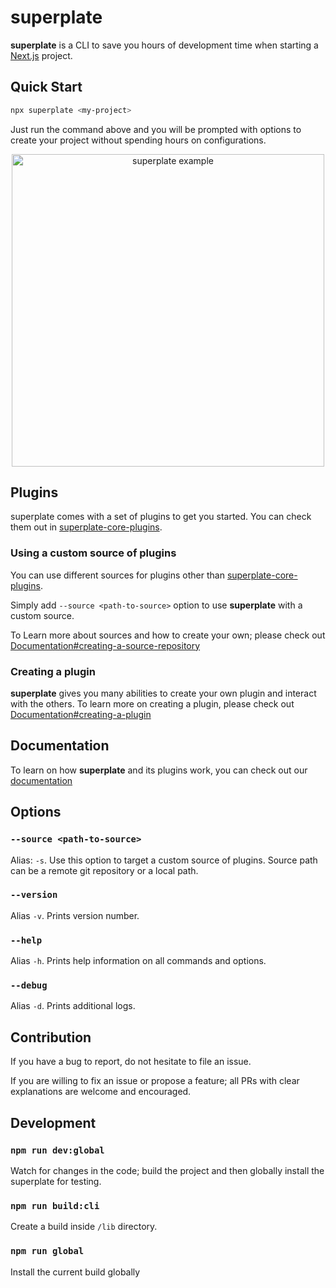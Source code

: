 # superplate

**superplate** is a CLI to save you hours of development time when starting a [Next.js](https://nextjs.org/) project. 

## Quick Start

```bash
npx superplate <my-project>
```

Just run the command above and you will be prompted with options to create your project without spending hours on configurations. 

<p align='center'>
<img src='https://user-images.githubusercontent.com/11361964/106276726-091d9380-6249-11eb-8f5a-cf164f0623d8.gif' width='500' alt='superplate example'>
</p>

## Plugins

superplate comes with a set of plugins to get you started. You can check them out in [superplate-core-plugins](https://github.com/pankod/superplate-core-plugins). 

### Using a custom source of plugins

You can use different sources for plugins other than [superplate-core-plugins](https://github.com/pankod/superplate-core-plugins). 

Simply add `--source <path-to-source>` option to use **superplate** with a custom source. 

To Learn more about sources and how to create your own; please check out [Documentation#creating-a-source-repository](X)

### Creating a plugin

**superplate** gives you many abilities to create your own plugin and interact with the others. To learn more on creating a plugin, please check out [Documentation#creating-a-plugin](X)

## Documentation

To learn on how **superplate** and its plugins work, you can check out our [documentation](X)

## Options

### `--source <path-to-source>`

Alias: `-s`. Use this option to target a custom source of plugins. Source path can be a remote git repository or a local path.

### `--version`

Alias `-v`. Prints version number.

### `--help`

Alias `-h`. Prints help information on all commands and options.

### `--debug`

Alias `-d`. Prints additional logs.

## Contribution

If you have a bug to report, do not hesitate to file an issue.

If you are willing to fix an issue or propose a feature; all PRs with clear explanations are welcome and encouraged.

## Development

### `npm run dev:global`

Watch for changes in the code; build the project and then globally install the superplate for testing.

### `npm run build:cli`

Create a build inside `/lib` directory.

### `npm run global`

Install the current build globally
